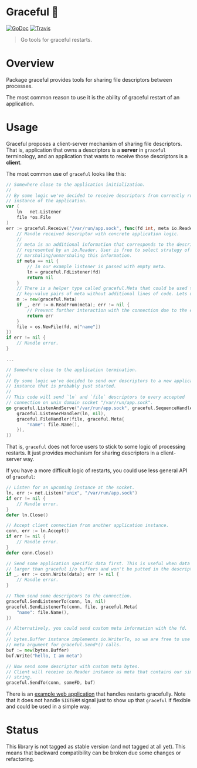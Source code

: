 # Graceful 💎

[![GoDoc][godoc-image]][godoc-url]
[![Travis][travis-image]][travis-url]

> Go tools for graceful restarts.

# Overview

Package graceful provides tools for sharing file descriptors between processes.

The most common reason to use it is the ability of graceful restart of an application.

# Usage

Graceful proposes a client-server mechanism of sharing file descriptors. 
That is, application that owns a descriptors is a **server** in `graceful`
terminology, and an application that wants to receive those descriptors is a
**client**.

The most common use of `graceful` looks like this:

```go
// Somewhere close to the application initialization.
//
// By some logic we've decided to receive descriptors from currently running
// instance of the application.
var (
	ln   net.Listener
	file *os.File
)
err := graceful.Receive("/var/run/app.sock", func(fd int, meta io.Reader) error {
	// Handle received descriptor with concrete application logic.
	// 
	// meta is an additional information that corresponds to the descriptor and
	// represented by an io.Reader. User is free to select strategy of
	// marshaling/unmarshaling this information.
	if meta == nil {
		// In our example listener is passed with empty meta.
		ln = graceful.FdListener(fd)
		return nil
	}
	// There is a helper type called graceful.Meta that could be used to send
	// key-value pairs of meta without additional lines of code. Lets use it.
	m := new(graceful.Meta)
	if _, err := m.ReadFrom(meta); err != nil {
		// Prevent further interaction with the connection due to the error.
		return err
	}
	file = os.NewFile(fd, m["name"])
})
if err != nil {
	// Handle error.
}

...

// Somewhere close to the application termination.
//
// By some logic we've decided to send our descriptors to a new application
// instance that is probably just started.
//
// This code will send `ln` and `file` descriptors to every accepted
// connection on unix domain socket "/var/run/app.sock".
go graceful.ListenAndServe("/var/run/app.sock", graceful.SequenceHandler(
	graceful.ListenerHandler(ln, nil),
	graceful.FileHandler(file, graceful.Meta{
		"name": file.Name(),
	}),
))
```

That is, `graceful` does not force users to stick to some logic of processing
restarts. It just provides mechanism for sharing descriptors in a client-server
way.

If you have a more difficult logic of restarts, you could use less general API
of `graceful`:

```go
// Listen for an upcoming instance at the socket.
ln, err := net.Listen("unix", "/var/run/app.sock")
if err != nil {
	// Handle error.
}
defer ln.Close()

// Accept client connection from another application instance.
conn, err := ln.Accept()
if err != nil {
	// Handle error.
}
defer conn.Close()

// Send some application specific data first. This is useful when data is much
// larger than graceful i/o buffers and won't be putted in the descriptor meta.
if _, err := conn.Write(data); err != nil {
	// Handle error.
}

// Then send some descriptors to the connection.
graceful.SendListenerTo(conn, ln, nil)
graceful.SendListenerTo(conn, file, graceful.Meta{
	"name": file.Name(),
})

// Alternatively, you could send custom meta information with the fd.
//
// bytes.Buffer instance implements io.WriterTo, so wa are free to use it as
// meta argument for graceful.Send*() calls.
buf := new(bytes.Buffer)
buf.Write("hello, I am meta")

// Now send some descriptor with custom meta bytes.
// Client will receive io.Reader instance as meta that contains our simple
// string.
graceful.SendTo(conn, someFD, buf)
```

There is an [example web application](example) that handles restarts
gracefully. Note that it does not handle `SIGTERM` signal just to show up that
`graceful` if flexible and could be used in a simple way. 


# Status

This library is not tagged as stable version (and not tagged at all yet). 
This means that backward compatibility can be broken due some changes or
refactoring.


[sigterm]:      https://www.gnu.org/software/libc/manual/html_node/Termination-Signals.html
[example]:      https://github.com/gobwas/graceful/tree/master/example
[godoc-image]:  https://godoc.org/github.com/gobwas/graceful?status.svg
[godoc-url]:    https://godoc.org/github.com/gobwas/graceful
[travis-image]: https://travis-ci.org/gobwas/graceful.svg?branch=master
[travis-url]:   https://travis-ci.org/gobwas/graceful
